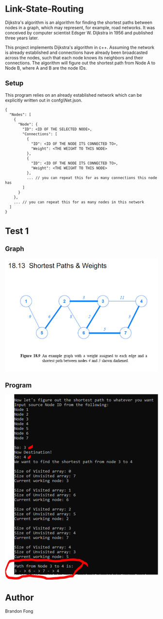 # Link-State-Routing
Dijkstra's algorithm is an algorithm for finding the shortest paths between nodes in a graph, which may represent, for example, road networks. It was conceived by computer scientist Edsger W. Dijkstra in 1956 and published three years later.

This project implements Dijkstra's algorithm in c++.  Assuming the network is already established and connections have already been broadcasted across the nodes, such that each node knows its neighbors and their connections. The algorithm will figure out the shortest path from Node A to Node B, where A and B are the node IDs.

## Setup
This program relies on an already established network which can be explicitly written out in confg\Net.json.
```
{
  "Nodes": [
    {
      "Node": {
        "ID": <ID OF THE SELECTED NODE>,
        "Connections": [
          {
            "ID": <ID OF THE NODE ITS CONNECTED TO>,
            "Weight": <THE WEIGHT TO THIS NODE>
          },
          {
            "ID": <ID OF THE NODE ITS CONNECTED TO>,
            "Weight": <THE WEIGHT TO THIS NODE>
          },
          ... // you can repeat this for as many connections this node has
        ]
      }
    },
    ... // you can repeat this for as many nodes in this network
  ]
}
```
# Test 1
## Graph 
![Graph](https://github.com/BrandonMFong/Link-State-Routing/blob/main/res/LinkGraph.png)

## Program 
![Dijkstra program](https://github.com/BrandonMFong/Link-State-Routing/blob/main/res/PathFrom3To4.PNG)

# Author
Brandon Fong
